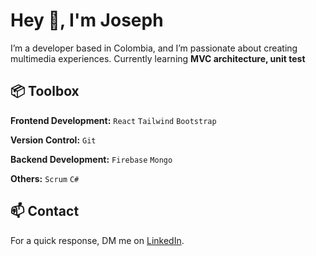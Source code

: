 <h1 align="left">Hey 👋, I'm Joseph</h1>

I’m a developer based in Colombia, and I’m passionate about creating multimedia experiences.
Currently learning **MVC architecture, unit test**

## 📦 Toolbox

**Frontend Development:** `React` `Tailwind` `Bootstrap`
 
**Version Control:** `Git` 

**Backend Development:** `Firebase` `Mongo` 

**Others:** `Scrum` `C#` 

## 📫 Contact

 For a quick response, DM me on [LinkedIn](https://www.linkedin.com/in/daniels-cuartas/). 
